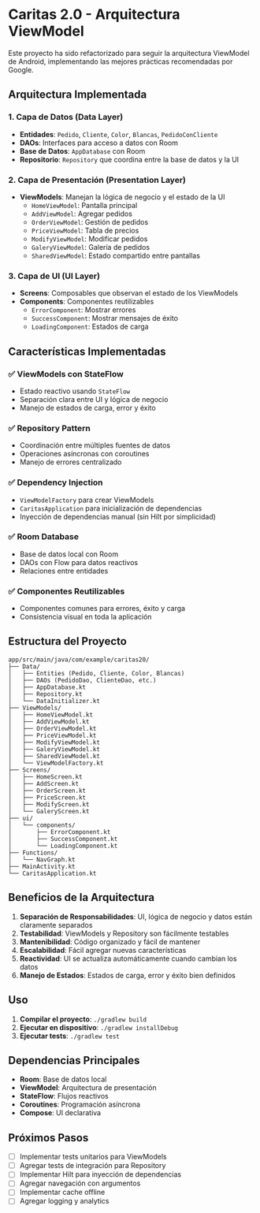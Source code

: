 # Caritas 2.0 - Arquitectura ViewModel

Este proyecto ha sido refactorizado para seguir la arquitectura ViewModel de Android, implementando las mejores prácticas recomendadas por Google.

## Arquitectura Implementada

### 1. Capa de Datos (Data Layer)
- **Entidades**: `Pedido`, `Cliente`, `Color`, `Blancas`, `PedidoConCliente`
- **DAOs**: Interfaces para acceso a datos con Room
- **Base de Datos**: `AppDatabase` con Room
- **Repositorio**: `Repository` que coordina entre la base de datos y la UI

### 2. Capa de Presentación (Presentation Layer)
- **ViewModels**: Manejan la lógica de negocio y el estado de la UI
  - `HomeViewModel`: Pantalla principal
  - `AddViewModel`: Agregar pedidos
  - `OrderViewModel`: Gestión de pedidos
  - `PriceViewModel`: Tabla de precios
  - `ModifyViewModel`: Modificar pedidos
  - `GaleryViewModel`: Galería de pedidos
  - `SharedViewModel`: Estado compartido entre pantallas

### 3. Capa de UI (UI Layer)
- **Screens**: Composables que observan el estado de los ViewModels
- **Components**: Componentes reutilizables
  - `ErrorComponent`: Mostrar errores
  - `SuccessComponent`: Mostrar mensajes de éxito
  - `LoadingComponent`: Estados de carga

## Características Implementadas

### ✅ ViewModels con StateFlow
- Estado reactivo usando `StateFlow`
- Separación clara entre UI y lógica de negocio
- Manejo de estados de carga, error y éxito

### ✅ Repository Pattern
- Coordinación entre múltiples fuentes de datos
- Operaciones asíncronas con coroutines
- Manejo de errores centralizado

### ✅ Dependency Injection
- `ViewModelFactory` para crear ViewModels
- `CaritasApplication` para inicialización de dependencias
- Inyección de dependencias manual (sin Hilt por simplicidad)

### ✅ Room Database
- Base de datos local con Room
- DAOs con Flow para datos reactivos
- Relaciones entre entidades

### ✅ Componentes Reutilizables
- Componentes comunes para errores, éxito y carga
- Consistencia visual en toda la aplicación

## Estructura del Proyecto

```
app/src/main/java/com/example/caritas20/
├── Data/
│   ├── Entities (Pedido, Cliente, Color, Blancas)
│   ├── DAOs (PedidoDao, ClienteDao, etc.)
│   ├── AppDatabase.kt
│   ├── Repository.kt
│   └── DataInitializer.kt
├── ViewModels/
│   ├── HomeViewModel.kt
│   ├── AddViewModel.kt
│   ├── OrderViewModel.kt
│   ├── PriceViewModel.kt
│   ├── ModifyViewModel.kt
│   ├── GaleryViewModel.kt
│   ├── SharedViewModel.kt
│   └── ViewModelFactory.kt
├── Screens/
│   ├── HomeScreen.kt
│   ├── AddScreen.kt
│   ├── OrderScreen.kt
│   ├── PriceScreen.kt
│   ├── ModifyScreen.kt
│   └── GaleryScreen.kt
├── ui/
│   └── components/
│       ├── ErrorComponent.kt
│       ├── SuccessComponent.kt
│       └── LoadingComponent.kt
├── Functions/
│   └── NavGraph.kt
├── MainActivity.kt
└── CaritasApplication.kt
```

## Beneficios de la Arquitectura

1. **Separación de Responsabilidades**: UI, lógica de negocio y datos están claramente separados
2. **Testabilidad**: ViewModels y Repository son fácilmente testables
3. **Mantenibilidad**: Código organizado y fácil de mantener
4. **Escalabilidad**: Fácil agregar nuevas características
5. **Reactividad**: UI se actualiza automáticamente cuando cambian los datos
6. **Manejo de Estados**: Estados de carga, error y éxito bien definidos

## Uso

1. **Compilar el proyecto**: `./gradlew build`
2. **Ejecutar en dispositivo**: `./gradlew installDebug`
3. **Ejecutar tests**: `./gradlew test`

## Dependencias Principales

- **Room**: Base de datos local
- **ViewModel**: Arquitectura de presentación
- **StateFlow**: Flujos reactivos
- **Coroutines**: Programación asíncrona
- **Compose**: UI declarativa

## Próximos Pasos

- [ ] Implementar tests unitarios para ViewModels
- [ ] Agregar tests de integración para Repository
- [ ] Implementar Hilt para inyección de dependencias
- [ ] Agregar navegación con argumentos
- [ ] Implementar cache offline
- [ ] Agregar logging y analytics 